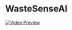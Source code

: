 # WasteSenseAI



[![Video Preview](https://www.google.com/url?sa=i&url=https%3A%2F%2Fdesupervised.io%2Finstance-segmentation&psig=AOvVaw03RCO05wgWJp4Ih8ripcg1&ust=1734238875548000&source=images&cd=vfe&opi=89978449&ved=0CBQQjRxqFwoTCJDbtba9pooDFQAAAAAdAAAAABAE)](https://drive.google.com/file/d/1UUoEjO-pNuNUMf01YJ0fJiEe9XyGOXcW/view?usp=sharing)
